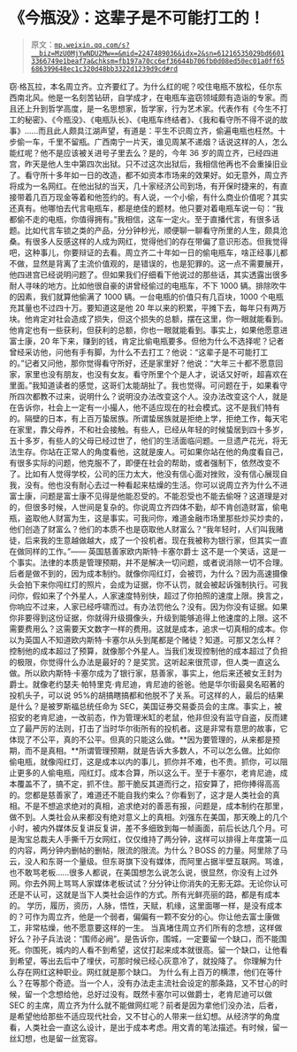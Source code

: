 # 《今瓶没》：这辈子是不可能打工的！

> 原文：[`mp.weixin.qq.com/s?__biz=MzU0MjYwNDU2Mw==&mid=2247489036&idx=2&sn=61216535029bd66013366749e1beaf7a&chksm=fb197a70cc6ef36644b706fb0d08ed50ec01a0ff65686399648ec1c320d48bb3322d1239d9cd#rd`](http://mp.weixin.qq.com/s?__biz=MzU0MjYwNDU2Mw==&mid=2247489036&idx=2&sn=61216535029bd66013366749e1beaf7a&chksm=fb197a70cc6ef36644b706fb0d08ed50ec01a0ff65686399648ec1c320d48bb3322d1239d9cd#rd)

窃·格瓦拉，本名周立齐。立齐要红了。为什么红的呢？咬住电瓶不放松，任尔东西南北风。他是一名刻苦钻研，自学成才，在电瓶车盗窃领域颇有造诣的专家。而且还上升到哲学高度，是一名思想家，哲学家，行为艺术家。代表作有《今生不打工的秘密》、《今瓶没》、《电瓶队长》、《电瓶车终结者》、《我和看守所不得不说的故事》......而且此人颇具江湖声望，有道是：平生不识周立齐，偷遍电瓶也枉然。十步偷一车，千里不留瓶。广西南宁一片天，谁见周某不递烟？话说这样的人，怎么能红呢？他不是应该被关进号子里去么？是的，今年 36 岁的周立齐，已经四进宫，昨天是他人生中第四次出狱。只不过这次出狱后，我相信他再也不会重操旧业了。看守所十多年如一日的改造，都不如资本市场来的效果好。如无意外，周立齐将成为一名网红。在他出狱的当天，几十家经济公司到场，有开保时捷来的，有直接带着几百万现金等着和他签约的。有人说，一个小偷，有什么商业价值呢？其实还真有。他哪怕去代言电瓶车，都是绝佳的题材。他只要对着电瓶车说一句：“我都偷不走的电瓶，你值得拥有。”我相信，这车一定火。至于直播代言，有很多话题。比如代言车锁之类的产品，分分钟秒光，顺便聊一聊看守所里的人生，颇具沧桑。有很多人反感这样的人成为网红，觉得他们的存在带偏了意识形态。但我觉得吧，这种事儿，你要辩证的去看。周立齐二十年如一日的偷电瓶车，啥正经事儿都不做，显然是背离了主流价值观的，是错误的，也是犯罪的。这一点不需要展开，他四进宫已经说明问题了。但如果我们仔细看下他说过的那些话，其实透露出很多耐人寻味的地方。比如他很自豪的讲曾经偷过的电瓶车，不下 1000 辆。排除吹牛的因素，我们就算他偷满了 1000 辆。一台电瓶的价值只有几百块，1000 个电瓶充其量也不过四十万。要知道这是他 20 年以来的积累，平摊下去，每年只有两万块。他肯定对社会造成了损失，但这个损失的总额，摆在这里，你一眼就能看到。他肯定也有一些获利，但获利的总额，你也一眼就能看到。事实上，如果他愿意进富士康，20 年下来，赚到的钱，肯定比偷电瓶要多。但他为什么不选择呢？记者曾经采访他，问他有手有脚，为什么不去打工？他说：“这辈子是不可能打工的。”记者又问他，那你觉得看守所好，还是家里好？他说：“大年三十都不愿意回家，家里也没有朋友，也没有女友。看守所里个个是人才，说话又好听，超喜欢在里面。”我知道读者的感觉，这哥们太能胡扯了。我也觉得。可问题在于，如果看守所四次都教不过来，说明什么？说明没办法改变这个人。没办法改变这个人，就是在告诉你，社会上一定有一小撮人，他不适应现在的社会模式。这不是我们特有的。隔壁的日本，有上百万蛰居族。所谓蛰居族就是拒绝上学，拒绝工作，每天宅在家里，靠父母养，不和社会接触。有些人，已经从年轻的时候蛰居到四十多岁，五十多岁，有些人的父母已经过世了，他们的生活面临问题。一旦遗产花光，将无法生存。你站在正常人的角度看他，这就是废人。可如果你站在他的角度看自己，有很多实际的问题，他克服不了，即便在社会的帮助，或者强制下，依然改变不了。比如有人觉得学校，公司的压力太大，他没有信心面对挫败，没有信心展现自我，没有。他也没有耐心去过一种看起来枯燥的生活。你可以说周立齐为什么不进富士康，问题是富士康不见得是他能忍受的。不能忍受也不能去偷呀？这道理是对的，但很多时候，人世间是复杂的。你说周立齐四体不勤，却不肯创造财富，偷电瓶，盗取他人财富为生，这是事实。可我问你，难道金融市场里那些炒买炒卖的，他们创造了财富么？他们的本质不也是窃取他人财富么？“我年轻时，人们叫我赌徒，后来我的生意越做越大，成了一个投机者。现在我被称为银行家，但其实一直在做同样的工作。”—— 英国慈善家欧内斯特·卡塞尔爵士 这不是一个笑话，这是一个事实。法律的本质是管理预期，并不是解决一切问题，或者说消除一切不合理。后者是做不到的，因为成本制约。就像你闯红灯，会被罚，为什么？因为高速摄像头会拍下来你闯红灯的照片，会成为证据，你不认罚，就会被起诉强制执行。可我问你，假如来了个外星人，人家速度特别快，超过了你拍照的速度上限。换言之，你响应不过来，人家已经呼啸而过。有办法罚他么？没有。因为你没有证据。如果你非要得到这份证据，你就得升级摄像头，升级到能够追得上他速度的上限。这不需要费用么？这需要天文数字一样的费用。这就是成本，追求一切真相的成本。你以为英国人不知道欧内斯特·卡塞尔从头到尾都是个赌徒？知道。可那又怎么样？控制他的成本超过了预算，就像那个外星人。当我们发现控制他的成本超过了负担的极限，你觉得什么办法是最好的？是奖赏。这听起来很荒谬，但人类一直这么做。所以欧内斯特·卡塞尔成为了银行家，慈善家，事实上，他后来还被女王封为爵士。就像老约瑟夫·帕特里克·肯尼迪，肯尼迪的爸爸。他是华尔街最臭名昭著的投机头子，可以说 95%的胡搞瞎搞都和他脱不了关系。可这样的人，最后的结果是什么？是被罗斯福总统任命为 SEC，美国证券交易委员会的主席。事实上，被招安的老肯尼迪，一改前态，作为管理米缸的老鼠，他非但没有监守自盗，反而建立了最严厉的法则，打击了当时华尔街所有的投机者。这是非常有意思的故事，它体现了不公平，真的不公平。但真的只能这么做。**因为要管理的，从来都是预期，而不是真相。**所谓管理预期，就是告诉大多数人，不可以怎么做。比如你偷电瓶，就像闯红灯，这是成本以内的事儿，抓你并不难，也不贵。抓你，可以阻止更多的人偷电瓶，闯红灯。成本合算，所以这么干。至于卡塞尔，老肯尼迪，成本覆盖不了，搞不定，抓不住。那干脆反其道而行之，招安算了，把你捧得高高的。您都是慈善家了，难道还不能自我约束么？你看到了，这才是人类社会的真相。不是不想追求绝对的真相，追求绝对的善恶有报，问题是，成本制约在那里，做不到。人类社会从来都没有绝对意义上的真相。刘强东在美国，那天晚上的几个小时，被内外媒体反复讲反复讲，差不多细致到每一帧画面，前后长达几个月。可是淘宝总裁夫人手撕千万女网红，仅仅维持了两分钟，这样可以排得上年度第一瓜的内容，两分钟内删帖的删帖，限流的限流。为什么？BOSS 的力量。阿里除了马云，没人和东哥一个量级。但东哥旗下没有媒体，而阿里占据半壁互联网。骂谁，也不敢骂老板......很多人都说，在美国想怎么说怎么说，很显然，你没有上过外网。你去外网上骂骂人家媒体老板试试？分分钟让你消失的无影无踪。无论你认可还是不认可，这就是当下人类社会运作的方式。所有光鲜亮丽的路，都是有成本的。 学历，履历，资历，人脉，悟性，天赋，机缘，这里面哪一样，是没有成本的？可作为周立齐，他是一个弱者，偏偏有一颗不安分的心。你让他去富士康做工，非常枯燥，他不愿意要这样的一生。
当真堵住周立齐们所有的念想，这样做好么？孙子兵法说：“围师必阙”。是告诉你，围城，一定要留一个缺口，而不能围死。你围死，城内的人看不到希望，这仗打起来成本就很高。留一个缺口，让他看到希望，等出去后中了埋伏，可那时候已经心灰意冷了，就投降了。 你理解为什么存在网红这种职业。网红就是那个缺口。 为什么有上百万的横漂，他们在等什么？在等那个奇迹。当一个人，没有办法走主流社会设定的那条路，又不甘心的时候，留一个念想给他，总好过没有。既然卡塞尔可以做爵士，老肯尼迪可以做 SEC 的主席，周立齐为什么就不能做网红呢？前者是因为拿他们没办法，后者，是希望他给那些不适应现代社会，又不甘心的人带来一丝幻想。从经济学的角度看，人类社会一直这么设计，是出于成本考虑。用文青的笔法描述。有时候，留一丝幻想，也是留一丝宽容。